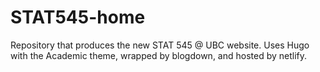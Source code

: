 # STAT545-home

Repository that produces the new STAT 545 @ UBC website. Uses Hugo with the Academic theme, wrapped by blogdown, and hosted by netlify. 
